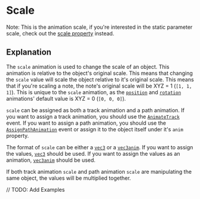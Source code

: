 # Scale

Note: This is the animation scale, if you're interested in the static parameter scale, check out the [scale property](../properties/scale) instead.

## Explanation

The `scale` animation is used to change the scale of an object. This animation is relative to the object's original scale. This means that changing the `scale` value will scale the object relative to it's original scale. This means that if you're scaling a note, the note's original scale will be XYZ = 1 (`[1, 1, 1]`). This is unique to the `scale` animation, as the [`position`](./position.md) and [`rotation`](./rotation.md) animations' default value is XYZ = 0 (`[0, 0, 0]`).

`scale` can be assigned as both a track animation and a path animation. If you want to assign a track animation, you should use the [`AnimateTrack`](../customEvents/AnimateTrack) event. If you want to assign a path animation, you should use the [`AssignPathAnimation`](../customEvents/assignPathAnimation) event or assign it to the object itself under it's `anim` property.

The format of `scale` can be either a [`vec3`](../types/vec3) or a [`vec3anim`](../types/vec3anim). If you want to assign the values, [`vec3`](../types/vec3) should be used. If you want to assign the values as an animation, [`vec3anim`](../types/vec3anim) should be used.

If both track animation `scale` and path animation `scale` are manipulating the same object, the values will be multiplied together.

// TODO: Add Examples